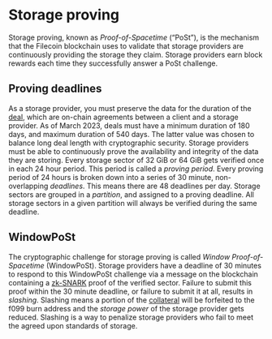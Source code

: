 # Storage proving

Storage proving, known as _Proof-of-Spacetime_ (“PoSt”), is the mechanism that the Filecoin blockchain uses to validate that storage providers are continuously providing the storage they claim. Storage providers earn block rewards each time they successfully answer a PoSt challenge.

## Proving deadlines

As a storage provider, you must preserve the data for the duration of the [deal](../../reference/general/glossary.md#deal), which are on-chain agreements between a client and a storage provider. As of March 2023, deals must have a minimum duration of 180 days, and maximum duration of 540 days. The latter value was chosen to balance long deal length with cryptographic security. Storage providers must be able to continuously prove the availability and integrity of the data they are storing. Every storage sector of 32 GiB or 64 GiB gets verified once in each 24 hour period. This period is called a _proving period_. Every proving period of 24 hours is broken down into a series of 30 minute, non-overlapping _deadlines_. This means there are 48 deadlines per day. Storage sectors are grouped in a _partition_, and assigned to a proving deadline. All storage sectors in a given partition will always be verified during the same deadline.

## WindowPoSt

The cryptographic challenge for storage proving is called _Window Proof-of-Spacetime_ (WindowPoSt). Storage providers have a deadline of 30 minutes to respond to this WindowPoSt challenge via a message on the blockchain containing a [zk-SNARK](https://en.wikipedia.org/wiki/Zero-knowledge\_proof) proof of the verified sector. Failure to submit this proof within the 30 minute deadline, or failure to submit it at all, results in _slashing_. Slashing means a portion of the [collateral](fil-collateral.md) will be forfeited to the f099 burn address and the _storage power_ of the storage provider gets reduced. Slashing is a way to penalize storage providers who fail to meet the agreed upon standards of storage.
